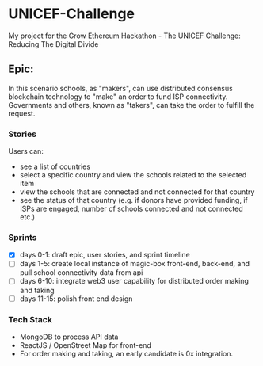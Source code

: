 # UNICEF-Challenge
My project for the Grow Ethereum Hackathon - The UNICEF Challenge: Reducing The Digital Divide

## Epic:
In this scenario schools, as "makers", can use distributed consensus blockchain technology to "make" an order to fund ISP connectivity. Governments and others, known as "takers", can take the order to fulfill the request.  

### Stories
Users can:
- see a list of countries
- select a specific country and view the schools related to the selected item
- view the schools that are connected and not connected for that country
- see the status of that country (e.g. if donors have provided funding, if ISPs are engaged, number of schools connected and not connected etc.)

### Sprints
- [x] days 0-1: draft epic, user stories, and sprint timeline
- [ ] days 1-5: create local instance of magic-box front-end, back-end, and pull school connectivity data from api
- [ ] days 6-10: integrate web3 user capability for distributed order making and taking
- [ ] days 11-15: polish front end design

### Tech Stack
- MongoDB to process API data
- ReactJS / OpenStreet Map for front-end
- For order making and taking, an early candidate is 0x integration.
